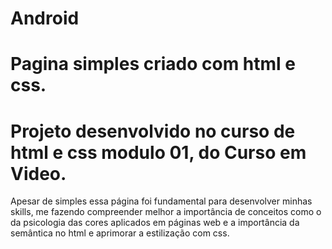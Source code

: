 # Android
# Pagina simples criado com html e css.
# Projeto desenvolvido no curso de html e css modulo 01, do Curso em Video.

Apesar de simples essa página foi fundamental para desenvolver minhas skills,
 me fazendo compreender melhor a importância de conceitos como o da psicologia das cores
 aplicados em páginas web e a importância da semântica no html e aprimorar a estilização com css.


